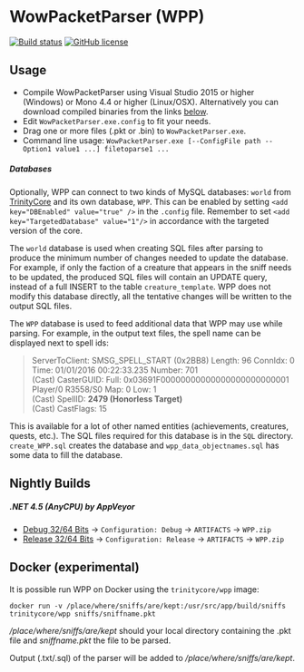WowPacketParser (WPP)
=====================

[![Build status](https://ci.appveyor.com/api/projects/status/ri0232rf4bqtmd7l)](https://ci.appveyor.com/project/ChipLeo/wowpacketparser)
[![GitHub license](https://img.shields.io/github/license/TrinityCore/WowPacketParser.svg?style=flat-square)](https://github.com/ChipLeo/WowPacketParser/blob/master/COPYING)

Usage
-----

* Compile WowPacketParser using Visual Studio 2015 or higher (Windows) or Mono 4.4 or higher (Linux/OSX).
  Alternatively you can download compiled binaries from the links [below](#nightly-builds).
* Edit `WowPacketParser.exe.config` to fit your needs.
* Drag one or more files (.pkt or .bin) to `WowPacketParser.exe`.
* Command line usage: `WowPacketParser.exe [--ConfigFile path --Option1 value1 ...] filetoparse1 ...`

##### Databases

Optionally, WPP can connect to two kinds of MySQL databases: `world` from [TrinityCore](https://github.com/TrinityCore/TrinityCore)
and its own database, `WPP`. This can be enabled by setting `<add key="DBEnabled" value="true" />`
in the `.config` file. Remember to set `<add key="TargetedDatabase" value="1"/>` in accordance with the targeted version of the core. 

The `world` database is used when creating SQL files after parsing to produce the minimum number of
changes needed to update the database. For example, if only the faction of a creature that appears
in the sniff needs to be updated, the produced SQL files will contain an UPDATE query, instead of
a full INSERT to the table `creature_template`. WPP does not modify this database directly, all the
tentative changes will be written to the output SQL files.

The `WPP` database is used to feed additional data that WPP may use while parsing. For example, in
the output text files, the spell name can be displayed next to spell ids:

> ServerToClient: SMSG_SPELL_START (0x2BB8) Length: 96 ConnIdx: 0 Time: 01/01/2016 00:22:33.235 Number: 701  
> (Cast) CasterGUID: Full: 0x03691F00000000000000000000000001 Player/0 R3558/S0 Map: 0 Low: 1  
> (Cast) SpellID: **2479 (Honorless Target)**  
> (Cast) CastFlags: 15

This is available for a lot of other named entities (achievements, creatures, quests, etc.). The SQL
files required for this database is in the `SQL` directory. `create_WPP.sql` creates the database
and `wpp_data_objectnames.sql` has some data to fill the database.

Nightly Builds
--------------

##### .NET 4.5 (AnyCPU) by AppVeyor

- [Debug 32/64 Bits](https://ci.appveyor.com/project/ChipLeo/wowpacketparser) -> `Configuration: Debug` -> `ARTIFACTS` -> `WPP.zip`
- [Release 32/64 Bits](https://ci.appveyor.com/project/ChipLeo/wowpacketparser) -> `Configuration: Release` -> `ARTIFACTS` -> `WPP.zip`

Docker (experimental)
---------------------

It is possible run WPP on Docker using the `trinitycore/wpp` image:

```
docker run -v /place/where/sniffs/are/kept:/usr/src/app/build/sniffs trinitycore/wpp sniffs/sniffname.pkt
```

*/place/where/sniffs/are/kept* should your local directory containing the .pkt file and *sniffname.pkt* the file to be parsed.

Output (.txt/.sql) of the parser will be added to */place/where/sniffs/are/kept*.
